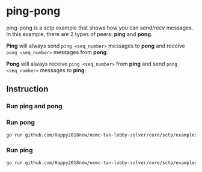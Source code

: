 # ping-pong

ping-pong is a sctp example that shows how you can send/recv messages.
In this example, there are 2 types of peers: **ping** and **pong**.

**Ping** will always send `ping <seq_number>` messages to **pong** and receive `pong <seq_number>` messages from **pong**.

**Pong** will always receive `ping <seq_number>` from **ping** and send `pong <seq_number>` messages to **ping**.

## Instruction

### Run ping and pong

### Run pong

```sh
go run github.com/Happy2018new/nemc-tan-lobby-solver/core/sctp/examples/ping-pong/pong@latest
```


### Run ping

```sh
go run github.com/Happy2018new/nemc-tan-lobby-solver/core/sctp/examples/ping-pong/ping@latest
```
